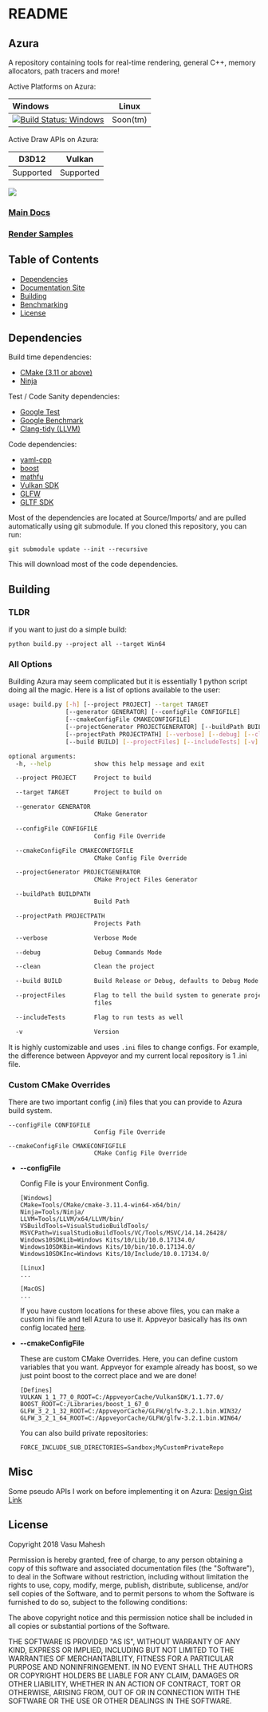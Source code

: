 # README

## Azura

A repository containing tools for real-time rendering, general C++, memory allocators, path tracers and more!

Active Platforms on Azura:

| Windows | Linux |
| :--- | :---: |
| [![Build Status: Windows](https://ci.appveyor.com/api/projects/status/github/vasumahesh1/azura)](https://ci.appveyor.com/project/vasumahesh1/azura) | Soon\(tm\) |

Active Draw APIs on Azura:

| D3D12 | Vulkan |
| :---: | :---: |
| Supported | Supported |

![](https://github.com/vasumahesh1/azura/raw/dev/Source/Samples/1_ProceduralPlanet/Images/planet_low.gif)

### [Main Docs](https://vasumahesh1.github.io/azura_docs/)

### [Render Samples](https://vasumahesh1.github.io/azura_docs/#render-samples)

## Table of Contents

* [Dependencies](./#dependencies)
* [Documentation Site](https://vasumahesh1.github.io/azura_docs/)
* [Building](./#building)
* [Benchmarking](benchmarks.md)
* [License](./#license)

## Dependencies

Build time dependencies:

* [CMake \(3.11 or above\)](https://cmake.org/)
* [Ninja](https://ninja-build.org/)

Test / Code Sanity dependencies:

* [Google Test](https://github.com/google/googletest)
* [Google Benchmark](https://github.com/google/benchmark)
* [Clang-tidy \(LLVM\)](https://llvm.org/)

Code dependencies:

* [yaml-cpp](https://github.com/jbeder/yaml-cpp)
* [boost](https://www.boost.org/)
* [mathfu](https://github.com/google/mathfu)
* [Vulkan SDK](https://www.lunarg.com/vulkan-sdk/)
* [GLFW](https://www.glfw.org/)
* [GLTF SDK](https://github.com/Microsoft/glTF-SDK)

Most of the dependencies are located at Source/Imports/ and are pulled automatically using git submodule. If you cloned this repository, you can run:

```text
git submodule update --init --recursive
```

This will download most of the code dependencies.

## Building

### TLDR

if you want to just do a simple build:

```text
python build.py --project all --target Win64
```

### All Options

Building Azura may seem complicated but it is essentially 1 python script doing all the magic. Here is a list of options available to the user:

```bash
usage: build.py [-h] [--project PROJECT] --target TARGET
                [--generator GENERATOR] [--configFile CONFIGFILE]
                [--cmakeConfigFile CMAKECONFIGFILE]
                [--projectGenerator PROJECTGENERATOR] [--buildPath BUILDPATH]
                [--projectPath PROJECTPATH] [--verbose] [--debug] [--clean]
                [--build BUILD] [--projectFiles] [--includeTests] [-v]

optional arguments:
  -h, --help            show this help message and exit

  --project PROJECT     Project to build

  --target TARGET       Project to build on

  --generator GENERATOR
                        CMake Generator

  --configFile CONFIGFILE
                        Config File Override

  --cmakeConfigFile CMAKECONFIGFILE
                        CMake Config File Override

  --projectGenerator PROJECTGENERATOR
                        CMake Project Files Generator

  --buildPath BUILDPATH
                        Build Path

  --projectPath PROJECTPATH
                        Projects Path

  --verbose             Verbose Mode

  --debug               Debug Commands Mode

  --clean               Clean the project

  --build BUILD         Build Release or Debug, defaults to Debug Mode

  --projectFiles        Flag to tell the build system to generate project
                        files

  --includeTests        Flag to run tests as well

  -v                    Version
```

It is highly customizable and uses `.ini` files to change configs. For example, the difference between Appveyor and my current local repository is 1 .ini file.

### Custom CMake Overrides

There are two important config \(.ini\) files that you can provide to Azura build system.

```text
--configFile CONFIGFILE
                        Config File Override

--cmakeConfigFile CMAKECONFIGFILE
                        CMake Config File Override
```

* **--configFile**

  Config File is your Environment Config.

  ```text
  [Windows]
  CMake=Tools/CMake/cmake-3.11.4-win64-x64/bin/
  Ninja=Tools/Ninja/
  LLVM=Tools/LLVM/x64/LLVM/bin/
  VSBuildTools=VisualStudioBuildTools/
  MSVCPath=VisualStudioBuildTools/VC/Tools/MSVC/14.14.26428/
  Windows10SDKLib=Windows Kits/10/Lib/10.0.17134.0/
  Windows10SDKBin=Windows Kits/10/bin/10.0.17134.0/
  Windows10SDKInc=Windows Kits/10/Include/10.0.17134.0/

  [Linux]
  ...

  [MacOS]
  ...
  ```

  If you have custom locations for these above files, you can make a custom ini file and tell Azura to use it. Appveyor basically has its own config located [here](https://github.com/vasumahesh1/azura/blob/master/External/AppveyorConfig.ini).

* **--cmakeConfigFile**

  These are custom CMake Overrides. Here, you can define custom variables that you want. Appveyor for example already has boost, so we just point boost to the correct place and we are done!

  ```text
  [Defines]
  VULKAN_1_1_77_0_ROOT=C:/AppveyorCache/VulkanSDK/1.1.77.0/
  BOOST_ROOT=C:/Libraries/boost_1_67_0
  GLFW_3_2_1_32_ROOT=C:/AppveyorCache/GLFW/glfw-3.2.1.bin.WIN32/
  GLFW_3_2_1_64_ROOT=C:/AppveyorCache/GLFW/glfw-3.2.1.bin.WIN64/
  ```

  You can also build private repositories:

  ```text
  FORCE_INCLUDE_SUB_DIRECTORIES=Sandbox;MyCustomPrivateRepo
  ```

## Misc

Some pseudo APIs I work on before implementing it on Azura: [Design Gist Link](https://gist.github.com/vasumahesh1/08fa44f16daba245574794e18ebd47dd)

## License

Copyright 2018 Vasu Mahesh

Permission is hereby granted, free of charge, to any person obtaining a copy of this software and associated documentation files \(the "Software"\), to deal in the Software without restriction, including without limitation the rights to use, copy, modify, merge, publish, distribute, sublicense, and/or sell copies of the Software, and to permit persons to whom the Software is furnished to do so, subject to the following conditions:

The above copyright notice and this permission notice shall be included in all copies or substantial portions of the Software.

THE SOFTWARE IS PROVIDED "AS IS", WITHOUT WARRANTY OF ANY KIND, EXPRESS OR IMPLIED, INCLUDING BUT NOT LIMITED TO THE WARRANTIES OF MERCHANTABILITY, FITNESS FOR A PARTICULAR PURPOSE AND NONINFRINGEMENT. IN NO EVENT SHALL THE AUTHORS OR COPYRIGHT HOLDERS BE LIABLE FOR ANY CLAIM, DAMAGES OR OTHER LIABILITY, WHETHER IN AN ACTION OF CONTRACT, TORT OR OTHERWISE, ARISING FROM, OUT OF OR IN CONNECTION WITH THE SOFTWARE OR THE USE OR OTHER DEALINGS IN THE SOFTWARE.

